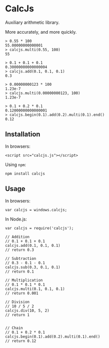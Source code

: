 CalcJs
==========

Auxiliary arithmetic library. 

More accurately, and more quickly.

```
> 0.55 * 100
55.00000000000001
> calcjs.multi(0.55, 100)
55

> 0.1 + 0.1 + 0.1
0.30000000000000004
> calcjs.add(0.1, 0.1, 0.1)
0.3

> 0.00000000123 * 100
1.23e-7
> calcjs.multi(0.00000000123, 100)
1.23e-7

> 0.1 + 0.2 * 0.1
0.12000000000000001
> calcjs.begin(0.1).add(0.2).multi(0.1).end()
0.12
```

## Installation
In browsers:
```
<script src="calcjs.js"></script>
```

Using `npm`:
```
npm install calcjs
```

## Usage
In browsers:
```
var calcjs = windows.calcjs;
```

In Node.js:
```
var calcjs = require('calcjs');
```

```
// Addition
// 0.1 + 0.1 + 0.1
calcjs.add(0.1, 0.1, 0.1)
// return 0.3

// Subtraction
// 0.3 - 0.1 - 0.1
calcjs.sub(0.3, 0.1, 0.1)
// return 0.1

// Multiplication
// 0.1 * 0.1 * 0.1
calcjs.multi(0.1, 0.1, 0.1)
// return 0.001

// Division
// 10 / 5 / 2
calcjs.div(10, 5, 2)
// return 1


// Chain
// 0.1 + 0.2 * 0.1
calcjs.begin(0.1).add(0.2).multi(0.1).end()
// return 0.12
```
